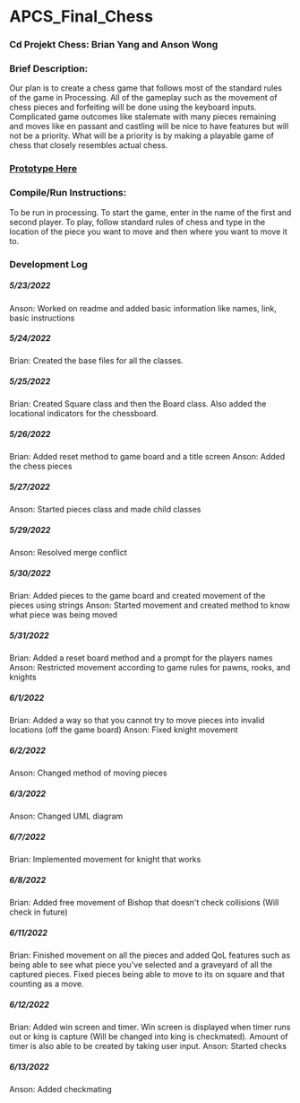 # APCS_Final_Chess
### Cd Projekt Chess: Brian Yang and Anson Wong
### Brief Description:
Our plan is to create a chess game that follows most of the standard rules of the game in Processing. All of the gameplay such as the movement of chess pieces and forfeiting will be done using the keyboard inputs. Complicated game outcomes like stalemate with many pieces remaining and moves like en passant and castling will be nice to have features but will not be a priority. What will be a priority is by making a playable game of chess that closely resembles actual chess.<br>
### [Prototype Here](https://docs.google.com/document/d/1grKeZeHldpE-cCBicYMR9spisFDGOOUnQsajPrm6ZLQ/edit)
### Compile/Run Instructions:
To be run in processing. To start the game, enter in the name of the first and second player. To play, follow standard rules of chess and type in the location of the piece you want to move and then where you want to move it to.
### Development Log
##### 5/23/2022
Anson: Worked on readme and added basic information like names, link, basic instructions
##### 5/24/2022
Brian: Created the base files for all the classes.
##### 5/25/2022
Brian: Created Square class and then the Board class. Also added the locational indicators for the chessboard.
##### 5/26/2022
Brian: Added reset method to game board and a title screen
Anson: Added the chess pieces
##### 5/27/2022
Anson: Started pieces class and made child classes
##### 5/29/2022
Anson: Resolved merge conflict
##### 5/30/2022
Brian: Added pieces to the game board and created movement of the pieces using strings
Anson: Started movement and created method to know what piece was being moved
##### 5/31/2022
Brian: Added a reset board method and a prompt for the players names
Anson: Restricted movement according to game rules for pawns, rooks, and knights
##### 6/1/2022
Brian: Added a way so that you cannot try to move pieces into invalid locations (off the game board)
Anson: Fixed knight movement
##### 6/2/2022
Anson: Changed method of moving pieces
##### 6/3/2022
Anson: Changed UML diagram
##### 6/7/2022
Brian: Implemented movement for knight that works
##### 6/8/2022
Brian: Added free movement of Bishop that doesn't check collisions (Will check in future)
##### 6/11/2022
Brian: Finished movement on all the pieces and added QoL features such as being able to see what piece you've selected and a graveyard of all the captured pieces. Fixed pieces being able to move to its on square and that counting as a move.
##### 6/12/2022
Brian: Added win screen and timer. Win screen is displayed when timer runs out or king is capture (Will be changed into king is checkmated). Amount of timer is also able to be created by taking user input.
Anson: Started checks
##### 6/13/2022
Anson: Added checkmating

